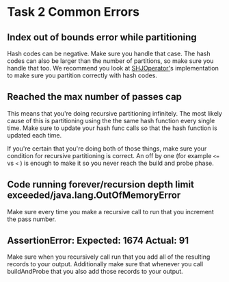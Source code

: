 # Task 2 Common Errors

## Index out of bounds error while partitioning

Hash codes can be negative. Make sure you handle that case. The hash codes can also be larger than the number of partitions, so make sure you handle that too. We recommend you look at [SHJOperator'](https://github.com/berkeley-cs186/fa22-rookiedb/blob/master/src/main/java/edu/berkeley/cs186/database/query/join/SHJOperator.java#L73-L76)s implementation to make sure you partition correctly with hash codes.

## Reached the max number of passes cap

This means that you're doing recursive partitioning infinitely. The most likely cause of this is partitioning using the the same hash function every single time. Make sure to update your hash func calls so that the hash function is updated each time.

If you're certain that you're doing both of those things, make sure your condition for recursive partitioning is correct. An off by one \(for example `<=` vs `<` \) is enough to make it so you never reach the build and probe phase.

## Code running forever/recursion depth limit exceeded/java.lang.OutOfMemoryError

Make sure every time you make a recursive call to run that you increment the pass number.

## AssertionError: Expected: 1674 Actual: 91

Make sure when you recursively call run that you add all of the resulting records to your output. Additionally make sure that whenever you call buildAndProbe that you also add those records to your output.

